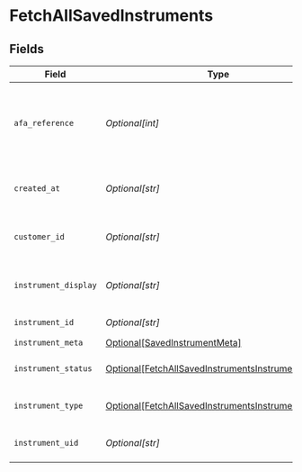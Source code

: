 # FetchAllSavedInstruments


## Fields

| Field                                                                                                                 | Type                                                                                                                  | Required                                                                                                              | Description                                                                                                           |
| --------------------------------------------------------------------------------------------------------------------- | --------------------------------------------------------------------------------------------------------------------- | --------------------------------------------------------------------------------------------------------------------- | --------------------------------------------------------------------------------------------------------------------- |
| `afa_reference`                                                                                                       | *Optional[int]*                                                                                                       | :heavy_minus_sign:                                                                                                    | cf_payment_id of the successful transaction done while saving instrument                                              |
| `created_at`                                                                                                          | *Optional[str]*                                                                                                       | :heavy_minus_sign:                                                                                                    | Timestamp at which instrument was saved.                                                                              |
| `customer_id`                                                                                                         | *Optional[str]*                                                                                                       | :heavy_minus_sign:                                                                                                    | customer_id for which the instrument was saved                                                                        |
| `instrument_display`                                                                                                  | *Optional[str]*                                                                                                       | :heavy_minus_sign:                                                                                                    | masked card number displayed to the customer                                                                          |
| `instrument_id`                                                                                                       | *Optional[str]*                                                                                                       | :heavy_minus_sign:                                                                                                    | saved instrument id                                                                                                   |
| `instrument_meta`                                                                                                     | [Optional[SavedInstrumentMeta]](../../models/shared/savedinstrumentmeta.md)                                           | :heavy_minus_sign:                                                                                                    | N/A                                                                                                                   |
| `instrument_status`                                                                                                   | [Optional[FetchAllSavedInstrumentsInstrumentStatus]](../../models/shared/fetchallsavedinstrumentsinstrumentstatus.md) | :heavy_minus_sign:                                                                                                    | Status of the saved instrument.                                                                                       |
| `instrument_type`                                                                                                     | [Optional[FetchAllSavedInstrumentsInstrumentType]](../../models/shared/fetchallsavedinstrumentsinstrumenttype.md)     | :heavy_minus_sign:                                                                                                    | Type of the saved instrument                                                                                          |
| `instrument_uid`                                                                                                      | *Optional[str]*                                                                                                       | :heavy_minus_sign:                                                                                                    | Unique id for the saved instrument                                                                                    |